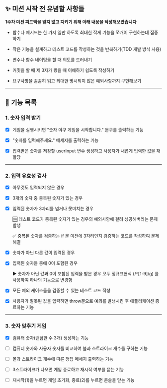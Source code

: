 ## ✨ 미션 시작 전 유념할 사항들

**1주차 미션 피드백을 잊지 않고 지키기 위해 아래 내용을 작성해보았습니다**

* 함수나 메서드는 한 가지 일만 하도록 최대한 작게 기능을 쪼개어 구현하는데 집중하기

* 작은 기능을 설계하고 테스트 코드를 작성하는 것을 반복하기(TDD 개발 방식 사용)

* 변수나 함수 네이밍을 할 때 의도를 드러내기

* 커밋을 할 때 제 3자가 봤을 때 이해하기 쉽도록 작성하기

* 요구사항을 꼼꼼히 읽고 최대한 명시되지 않은 예외사항까지 구현해보기

---

## 🚀 기능 목록

### 1. 숫자 입력 받기

- [x] 게임을 실행시키면 "숫자 야구 게임을 시작합니다." 문구를 출력하는 기능

- [x] "숫자를 입력해주세요." 메세지를 출력하는 기능

- [x] 입력받은 숫자를 저장할 userInput 변수 생성하고 사용자가 새롭게 입력한 값을 재할당
  
---

### 2. 입력 유효성 검사 

- [x] 아무것도 입력되지 않은 경우

- [x] 3개의 숫자 중 중복된 숫자가 있는 경우

- [x] 입력된 숫자가 3자리를 넘거나 못미치는 경우 

  🆘 테스트 코드가 중복된 숫자가 있는 경우의 예외사항에 걸려 성공해버리는 문제 발생
    
  ✅ 중복된 숫자를 검증하는 if 문 이전에 3자리인지 검증하는 코드를 작성하여 문제 해결

- [x] 숫자가 아닌 다른 값이 입력된 경우

- [x] 입력된 숫자들 중에 0이 포함된 경우 

  ▶ 숫자가 아닌 값과 0이 포함된 입력을 받은 경우 모두 정규표현식 (/^[1-9]/g) 를 사용하여 하나의 기능으로 변경함

- [x] 모든 예외 케이스들을 검증할 수 있는 테스트 코드 작성

- [x] 사용자가 잘못된 값을 입력하면 throw문으로 예외를 발생시킨 후 애플리케이션 종료하는 기능

---


### 3. 숫자 맞추기 게임

- [x] 컴퓨터 숫자(랜덤한 수 3개) 생성하는 기능

- [ ] 컴퓨터 숫자와 사용자 숫자를 비교하여 볼과 스트라이크 개수를 구하는 기능

- [ ] 볼과 스트라이크 개수에 따른 정답 메세지 출력하는 기능

- [ ] 3스트라이크가 나오면 게임 종료하고 재시작 여부를 묻는 기능

- [ ] 재시작(1)을 누르면 게임 초기화, 종료(2)를 누르면 콘솔을 닫는 기능